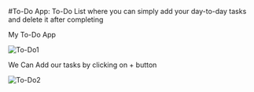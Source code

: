 #To-Do App:
To-Do List where you can simply add your day-to-day tasks and delete it after completing

My To-Do App

![To-Do1](https://user-images.githubusercontent.com/55981040/200493765-61bc1cc8-cb09-4b9c-a7ce-1158da45141e.PNG)

We Can Add our tasks by clicking on + button

![To-Do2](https://user-images.githubusercontent.com/55981040/200493989-4d45776e-63c8-4de5-8df6-97779ad54e4a.PNG)

